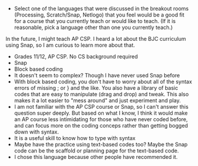  * Select one of the languages that were discussed in the breakout rooms (Processing, Scratch/Snap, Netlogo) that you feel would be a good fit for a course that you currently teach or would like to teach. (If it is reasonable, pick a language other than one you currently teach.)


In the future, I might teach AP CSP. I heard a lot about the BJC curriculum using Snap, so I am curious to learn more about that.
- Grades 11/12, AP CSP. No CS background required
- Snap
- Block based coding
- It doesn't seem to complex? Though I have never used Snap before
- With block based coding, you don't have to worry about all of the syntax errors of missing ; or } and the like. You also have a library of basic codes that are easy to manipulate (drag and drop) and tweak. This also makes it a lot easier to "mess around" and just experiment and play.
- I am not familiar with the AP CSP course or Snap, so I can't answer this question super deeply. But based on what I know, I think it would make an AP course less intimidating for those who have never coded before, and can focus more on the coding conceps rather than getting bogged down with syntax.
- It is a useful skill to know how to type with syntax
- Maybe have the practice using text-based codes too? Maybe the Snap code can be the scaffold or planning page for the text-based code.
- I chose this language because other people have recommended it.